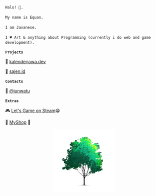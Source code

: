 
```
Halo! 👋.

My name is Equan. 

I am Javanese.

I ♥ Art & anything about Programming (currently i do web and game development).

```

**`Projects`**

🚀 [kalenderjawa.dev](https://kalenderjawa.dev)

🚀 [sajen.id](https://sajen.id)

**`Contacts`**

🎯 [@junwatu](https://twitter.com/junwatu)

**`Extras`**

🎮 [Let's Game on Steam](https://steamcommunity.com/id/pangurakan)😁

🛒 [MyShop](https://www.designbyhumans.com/shop/equan) 🙏


<p align="center">
  <img src="https://raw.githubusercontent.com/junwatu/junwatu/master/sajenid-tree.png">
</p>
